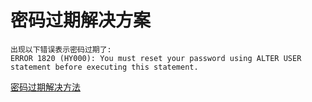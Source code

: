 # 密码过期解决方案

    出现以下错误表示密码过期了:
    ERROR 1820 (HY000): You must reset your password using ALTER USER statement before executing this statement.

[密码过期解决方法](https://www.58jb.com/html/153.html)

